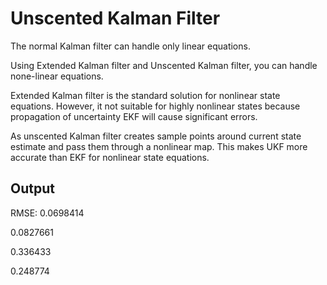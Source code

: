 
# Unscented Kalman Filter

The normal Kalman filter can handle only linear equations.

Using Extended Kalman filter and Unscented Kalman filter, you can handle none-linear equations.

Extended Kalman filter is the standard solution for nonlinear state equations. However, it not suitable for highly nonlinear states because propagation of uncertainty EKF will cause significant errors.

As unscented Kalman filter creates sample points around current state estimate and pass them through a nonlinear map. This makes UKF more accurate than EKF for nonlinear state equations.



## Output
RMSE:
0.0698414

0.0827661

0.336433

0.248774






